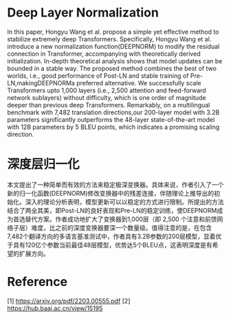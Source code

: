 
# Deep Layer Normalization
In this paper, Hongyu Wang et al. propose a simple yet effective method to stabilize extremely deep Transformers. Specifically,  Hongyu Wang et al.  introduce  a  new  normalization  function(DEEPNORM) to modify the residual connection in Transformer, accompanying with theoretically derived initialization. In-depth theoretical analysis shows that model updates can be bounded in a stable way. The proposed method combines the best of two worlds, i.e., good performance of Post-LN and stable training of Pre-LN,makingDEEPNORMa preferred alternative. We successfully scale Transformers upto 1,000 layers (i.e., 2,500 attention and feed-forward network sublayers) without difficulty, which is one order of magnitude deeper than previous deep Transformers. Remarkably, on a multilingual benchmark with 7,482 translation directions,our 200-layer model with 3.2B parameters significantly outperforms the 48-layer state-of-the-art model with 12B parameters by 5 BLEU points, which indicates a promising scaling direction.

# 深度层归一化
本文提出了一种简单而有效的方法来稳定极深变换器。具体来说，作者引入了一个新的归一化函数(DEEPNORM)修改变换器中的残差连接，伴随理论上推导出的初始化。深入的理论分析表明，模型更新可以以稳定的方式进行限制。所提出的方法结合了两全其美，即Post-LN的良好表现和Pre-LN的稳定训练，使DEEPNORM成为首选替代方案。作者成功地扩大了变换器到1,000层（即 2,500 个注意和前馈网络子层）难度，比之前的深度变换器要深一个数量级。值得注意的是，在包含7,482个翻译方向的多语言基准测试中，作者具有3.2B参数的200层模型，显着优于具有120亿个参数当前最佳48层模型，优势达5个BLEU点，这表明深度是有希望的扩展方向。

# Reference
[1] https://arxiv.org/pdf/2203.00555.pdf
[2] https://hub.baai.ac.cn/view/15195